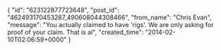  {
   "id": "623122877723648",
   "post_id": "462493170453287_490608044308466",
   "from_name": "Chris Evan",
   "message": "You actually claimed to have 'rigs'.  We are only asking for proof of your claim.  That is al",
   "created_time": "2014-02-10T02:06:59+0000"
 }

